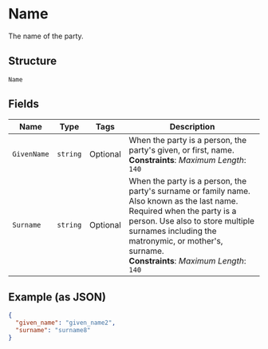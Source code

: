 
# Name

The name of the party.

## Structure

`Name`

## Fields

| Name | Type | Tags | Description |
|  --- | --- | --- | --- |
| `GivenName` | `string` | Optional | When the party is a person, the party's given, or first, name.<br>**Constraints**: *Maximum Length*: `140` |
| `Surname` | `string` | Optional | When the party is a person, the party's surname or family name. Also known as the last name. Required when the party is a person. Use also to store multiple surnames including the matronymic, or mother's, surname.<br>**Constraints**: *Maximum Length*: `140` |

## Example (as JSON)

```json
{
  "given_name": "given_name2",
  "surname": "surname8"
}
```


